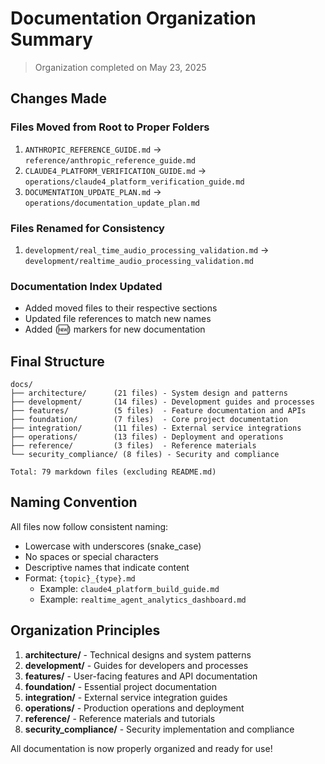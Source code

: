 # Documentation Organization Summary
> Organization completed on May 23, 2025

## Changes Made

### Files Moved from Root to Proper Folders
1. `ANTHROPIC_REFERENCE_GUIDE.md` → `reference/anthropic_reference_guide.md`
2. `CLAUDE4_PLATFORM_VERIFICATION_GUIDE.md` → `operations/claude4_platform_verification_guide.md`
3. `DOCUMENTATION_UPDATE_PLAN.md` → `operations/documentation_update_plan.md`

### Files Renamed for Consistency
1. `development/real_time_audio_processing_validation.md` → `development/realtime_audio_processing_validation.md`

### Documentation Index Updated
- Added moved files to their respective sections
- Updated file references to match new names
- Added (🆕) markers for new documentation

## Final Structure

```
docs/
├── architecture/      (21 files) - System design and patterns
├── development/       (14 files) - Development guides and processes
├── features/          (5 files)  - Feature documentation and APIs
├── foundation/        (7 files)  - Core project documentation
├── integration/       (11 files) - External service integrations
├── operations/        (13 files) - Deployment and operations
├── reference/         (3 files)  - Reference materials
└── security_compliance/ (8 files) - Security and compliance

Total: 79 markdown files (excluding README.md)
```

## Naming Convention

All files now follow consistent naming:
- Lowercase with underscores (snake_case)
- No spaces or special characters
- Descriptive names that indicate content
- Format: `{topic}_{type}.md`
  - Example: `claude4_platform_build_guide.md`
  - Example: `realtime_agent_analytics_dashboard.md`

## Organization Principles

1. **architecture/** - Technical designs and system patterns
2. **development/** - Guides for developers and processes
3. **features/** - User-facing features and API documentation
4. **foundation/** - Essential project documentation
5. **integration/** - External service integration guides
6. **operations/** - Production operations and deployment
7. **reference/** - Reference materials and tutorials
8. **security_compliance/** - Security implementation and compliance

All documentation is now properly organized and ready for use!